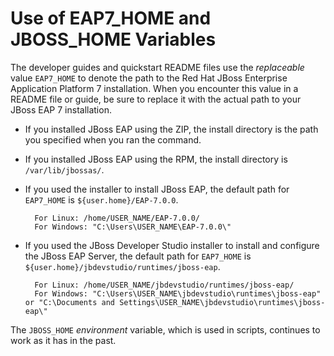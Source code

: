 Use of EAP7_HOME and JBOSS_HOME Variables
=============================

The developer guides and quickstart README files use the *replaceable* value `EAP7_HOME` to denote the path to the Red Hat JBoss Enterprise Application Platform 7 installation. When you encounter this value in a README file or guide, be sure to replace it with the actual path to your JBoss EAP 7 installation. 

* If you installed JBoss EAP using the ZIP, the install directory is the path you specified when you ran the command.

* If you installed JBoss EAP using the RPM, the install directory is `/var/lib/jbossas/`.

* If you used the installer to install JBoss EAP, the default path for `EAP7_HOME` is `${user.home}/EAP-7.0.0`. 

        For Linux: /home/USER_NAME/EAP-7.0.0/
        For Windows: "C:\Users\USER_NAME\EAP-7.0.0\"

* If you used the JBoss Developer Studio installer to install and configure the JBoss EAP Server, the default path for `EAP7_HOME` is `${user.home}/jbdevstudio/runtimes/jboss-eap`.

        For Linux: /home/USER_NAME/jbdevstudio/runtimes/jboss-eap/
        For Windows: "C:\Users\USER_NAME\jbdevstudio\runtimes\jboss-eap" or "C:\Documents and Settings\USER_NAME\jbdevstudio\runtimes\jboss-eap\" 

The `JBOSS_HOME` *environment* variable, which is used in scripts, continues to work as it has in the past.



